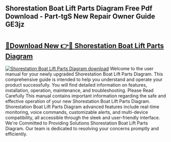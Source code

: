 ## Shorestation Boat Lift Parts Diagram Free Pdf Download - Part-tgS New Repair Owner Guide GE3jz

# <h2><a href="http://dfjc9m.blite.top/?on=Shorestation+Boat+Lift+Parts+Diagram">🔗Download New 👉🔴 Shorestation Boat Lift Parts Diagram</a></h2>

[![Shorestation Boat Lift Parts Diagram download](https://i.imgur.com/lujVjoI.png)](http://dfjc9m.blite.top/?on=Shorestation+Boat+Lift+Parts+Diagram)
Welcome to the user manual for your newly upgraded Shorestation Boat Lift Parts Diagram. This comprehensive guide is intended to help you understand and operate your product successfully. You will find detailed information on features, installation, operation, maintenance, and troubleshooting. Please Read Carefully This manual contains important information regarding the safe and effective operation of your new Shorestation Boat Lift Parts Diagram. Shorestation Boat Lift Parts Diagram advanced features include real-time monitoring, voice commands, customizable alerts, and multi-device compatibility, all accessible through the sleek and user-friendly interface. We're Committed to Providing Solutions Shorestation Boat Lift Parts Diagram. Our team is dedicated to resolving your concerns promptly and efficiently.
